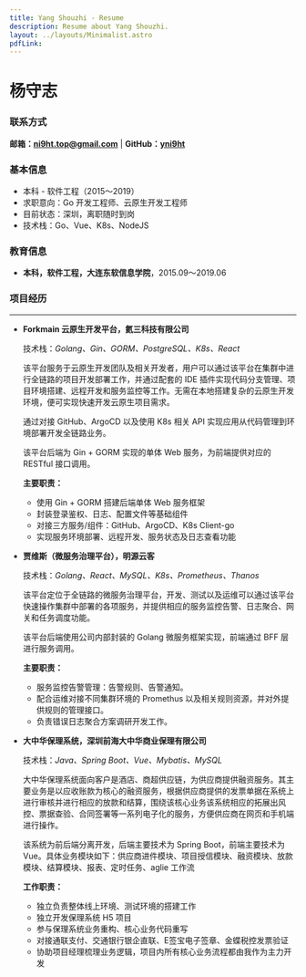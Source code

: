 ```yaml
---
title: Yang Shouzhi - Resume
description: Resume about Yang Shouzhi.
layout: ../layouts/Minimalist.astro
pdfLink: 
---
```


# 杨守志

### 联系方式

**邮箱：ni9ht.top@gmail.com** | **GitHub：[**yni9ht**](https://github.com/yni9ht)** 

### 基本信息

- 本科 - 软件工程（2015～2019）
- 求职意向：Go 开发工程师、云原生开发工程师
- 目前状态：深圳，离职随时到岗
- 技术栈：Go、Vue、K8s、NodeJS

### 教育信息

- **本科，软件工程，大连东软信息学院**，2015.09～2019.06

### 项目经历

---

- **Forkmain 云原生开发平台，氦三科技有限公司**
    
    技术栈：*Golang、Gin、GORM、PostgreSQL、K8s、React*
    
    该平台服务于云原生开发团队及相关开发者，用户可以通过该平台在集群中进行全链路的项目开发部署工作，并通过配套的 IDE 插件实现代码分支管理、项目环境搭建、远程开发和服务监控等工作。无需在本地搭建复杂的云原生开发环境，便可实现快速开发云原生项目需求。
    
    通过对接 GitHub、ArgoCD 以及使用 K8s 相关 API 实现应用从代码管理到环境部署开发全链路业务。
    
    该平台后端为 Gin + GORM 实现的单体 Web 服务，为前端提供对应的 RESTful 接口调用。
    
    **主要职责：**
    
    - 使用 Gin + GORM 搭建后端单体 Web 服务框架
    - 封装登录鉴权、日志、配置文件等基础组件
    - 对接三方服务/组件：GitHub、ArgoCD、K8s Client-go
    - 实现服务环境部署、远程开发、服务状态及日志查看功能
- **贾维斯（微服务治理平台），明源云客**
    
    技术栈：*Golang、React、MySQL、K8s、Prometheus、Thanos*
    
    该平台定位于全链路的微服务治理平台，开发、测试以及运维可以通过该平台快速操作集群中部署的各项服务，并提供相应的服务监控告警、日志聚合、网关和任务调度功能。
    
    该平台后端使用公司内部封装的 Golang 微服务框架实现，前端通过 BFF 层进行服务调用。
    
    **主要职责：**
    
    - 服务监控告警管理：告警规则、告警通知。
    - 配合运维对接不同集群环境的 Promethus 以及相关规则资源，并对外提供规则的管理接口。
    - 负责错误日志聚合方案调研开发工作。
- **大中华保理系统，深圳前海大中华商业保理有限公司**
    
    技术栈：*Java、Spring Boot、Vue、Mybatis、MySQL*
    
    大中华保理系统面向客户是酒店、商超供应链，为供应商提供融资服务。其主要业务是以应收账款为核心的融资服务，根据供应商提供的发票单据在系统上进行审核并进行相应的放款和结算，围绕该核心业务该系统相应的拓展出风控、票据查验、合同签署等一系列电子化的服务，方便供应商在网页和手机端进行操作。
    
    该系统为前后端分离开发，后端主要技术为 Spring Boot，前端主要技术为 Vue。具体业务模块如下：供应商进件模块、项目授信模块、融资模块、放款模块、结算模块、报表、定时任务、aglie 工作流
    
    **工作职责：**
    
    - 独立负责整体线上环境、测试环境的搭建工作
    - 独立开发保理系统 H5 项目
    - 参与保理系统业务重构、核心业务代码重写
    - 对接通联支付、交通银行银企直联、E签宝电子签章、金蝶税控发票验证
    - 协助项目经理梳理业务逻辑，项目内所有核心业务流程都由我作为主力开发
